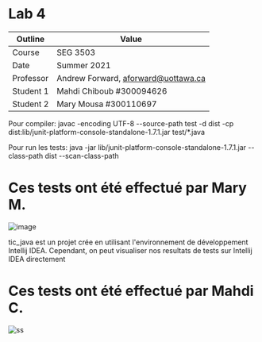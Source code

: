 # Lab 4

| Outline | Value |
| ------------- | ------------- |
| Course  | SEG 3503  |
| Date  | Summer 2021 |
| Professor  | Andrew Forward, aforward@uottawa.ca  |
| Student 1  | Mahdi Chiboub #300094626 |
| Student 2  | Mary Mousa #300110697  |


Pour compiler:
javac -encoding UTF-8 --source-path test -d dist -cp dist:lib/junit-platform-console-standalone-1.7.1.jar test/*.java 

Pour run les tests:
java -jar lib/junit-platform-console-standalone-1.7.1.jar --class-path dist --scan-class-path

# Ces tests ont été effectué par Mary M.
![image](https://user-images.githubusercontent.com/54963309/121441935-3bf93600-c965-11eb-8976-5236d90005df.png)


tic_java est un projet crée en utilisant l'environnement de développement Intellij IDEA. Cependant, on peut visualiser nos resultats de tests sur Intellij IDEA directement

# Ces tests ont été effectué par Mahdi C.
![ss](https://user-images.githubusercontent.com/71799789/121563516-7bb53180-c9e8-11eb-8b0f-b814ad931fb0.png)
